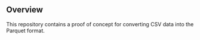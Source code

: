 ## Overview

This repository contains a proof of concept for converting CSV data into the Parquet format.
